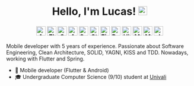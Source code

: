 <h1 align="center">
    Hello, I'm Lucas! <img alt="emoji" src="https://media.giphy.com/media/hvRJCLFzcasrR4ia7z/giphy.gif" width="24px" height="24px">
</h1>
<h3 align="center">
    <img alt="Android" src="https://img.shields.io/badge/-Android-4CAF50?style=flat-square" height="25px"/>
    <img alt="Flutter" src="https://img.shields.io/badge/-Flutter-02569B?style=flat-square" height="25px"/>
    <img alt="Spring" src="https://img.shields.io/badge/-Spring-56c93f?style=flat-square" height="25px"/>
    <img alt="AWS" src="https://img.shields.io/badge/-AWS-FF9800?style=flat-square" height="25px"/>
    <img alt="SendGrid" src="https://img.shields.io/badge/-SendGrid-03A9F4?style=flat-square" height="25px"/>
    <img alt="Stripe" src="https://img.shields.io/badge/-Stripe-4CAF50?style=flat-square" height="25px"/>
    <img alt="Firebase" src="https://img.shields.io/badge/-Firebase-FF9800?style=flat-square" height="25px"/>
    <img alt="Postgres" src="https://img.shields.io/badge/-Postgres-607D8B?style=flat-square" height="25px"/>
    <img alt="Hibernate" src="https://img.shields.io/badge/-Hibernate-607D8B?style=flat-square" height="25px"/>
    <img alt="Mockito" src="https://img.shields.io/badge/-Mockito-4CAF50?style=flat-square" height="25px"/>
    <img alt="Mockk" src="https://img.shields.io/badge/-Mockk-8BC34A?style=flat-square" height="25px"/>
    <img alt="JUnit" src="https://img.shields.io/badge/-JUnit-009688?style=flat-square" height="25px"/>
</h3>

Mobile developer with 5 years of experience. Passionate about Software Engineering, Clean Architecture, SOLID, YAGNI, KISS and TDD. Nowadays, working with Flutter and Spring.

- 💼 Mobile developer (Flutter & Android)
- 🎓 Undergraduate Computer Science (9/10) student at [Univali](https://international.univali.br)
